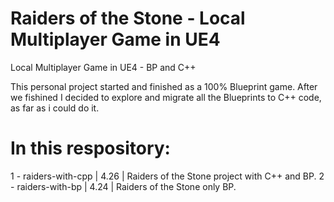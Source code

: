 # Raiders of the Stone - Local Multiplayer Game in UE4
Local Multiplayer Game in UE4 - BP and C++

This personal project started and finished as a 100% Blueprint game.
After we fishined I decided to explore and migrate all the Blueprints to C++ code, as far as i could do it.

# In this respository:
1 - raiders-with-cpp | 4.26 | Raiders of the Stone project with C++ and BP.
2 - raiders-with-bp  | 4.24 | Raiders of the Stone only BP.

